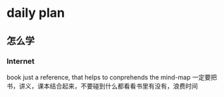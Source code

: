 # daily plan

## 怎么学
### Internet
book just a reference, that helps to conprehends the mind-map
一定要把书，讲义，课本结合起来，不要碰到什么都看看书里有没有，浪费时间